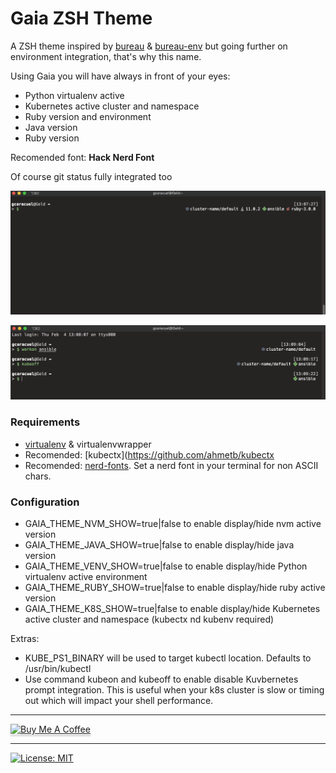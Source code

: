 # Gaia ZSH Theme

A ZSH theme inspired by [bureau](https://github.com/isqua/bureau) & [bureau-env](https://github.com/angus-lherrou/bureau-env) but going further on environment integration, that's why this name.

Using Gaia you will have always in front of your eyes:
* Python virtualenv active
* Kubernetes active cluster and namespace
* Ruby version and environment
* Java version 
* Ruby version

Recomended font: **Hack Nerd Font**

Of course git status fully integrated too

![](Screenshot2.png)

![](Screenshot1.png)

### Requirements

- [virtualenv](https://virtualenv.pypa.io/) & virtualenvwrapper
- Recomended: [kubectx](https://github.com/ahmetb/kubectx
- Recomended: [nerd-fonts](https://www.nerdfonts.com/). Set a nerd font in your terminal for non ASCII chars.

### Configuration

- GAIA_THEME_NVM_SHOW=true|false to enable display/hide nvm active version
- GAIA_THEME_JAVA_SHOW=true|false to enable display/hide java version
- GAIA_THEME_VENV_SHOW=true|false to enable display/hide Python virtualenv active environment
- GAIA_THEME_RUBY_SHOW=true|false to enable display/hide ruby active version
- GAIA_THEME_K8S_SHOW=true|false to enable display/hide Kubernetes active cluster and namespace (kubectx nd kubenv required)

Extras:
- KUBE_PS1_BINARY will be used to target kubectl location. Defaults to /usr/bin/kubectl
- Use command kubeon and kubeoff to enable disable Kuvbernetes prompt integration. This is useful when your k8s cluster is slow or timing out which will impact your shell performance.

---

<a href="https://www.buymeacoffee.com/gcaracuel" target="_blank"><img src="https://www.buymeacoffee.com/assets/img/custom_images/orange_img.png" alt="Buy Me A Coffee" style="height: 41px !important;width: 174px !important;box-shadow: 0px 3px 2px 0px rgba(190, 190, 190, 0.5) !important;-webkit-box-shadow: 0px 3px 2px 0px rgba(190, 190, 190, 0.5) !important;" ></a>

---

[![License: MIT](https://img.shields.io/badge/License-MIT-yellow.svg)](https://opensource.org/licenses/MIT)
